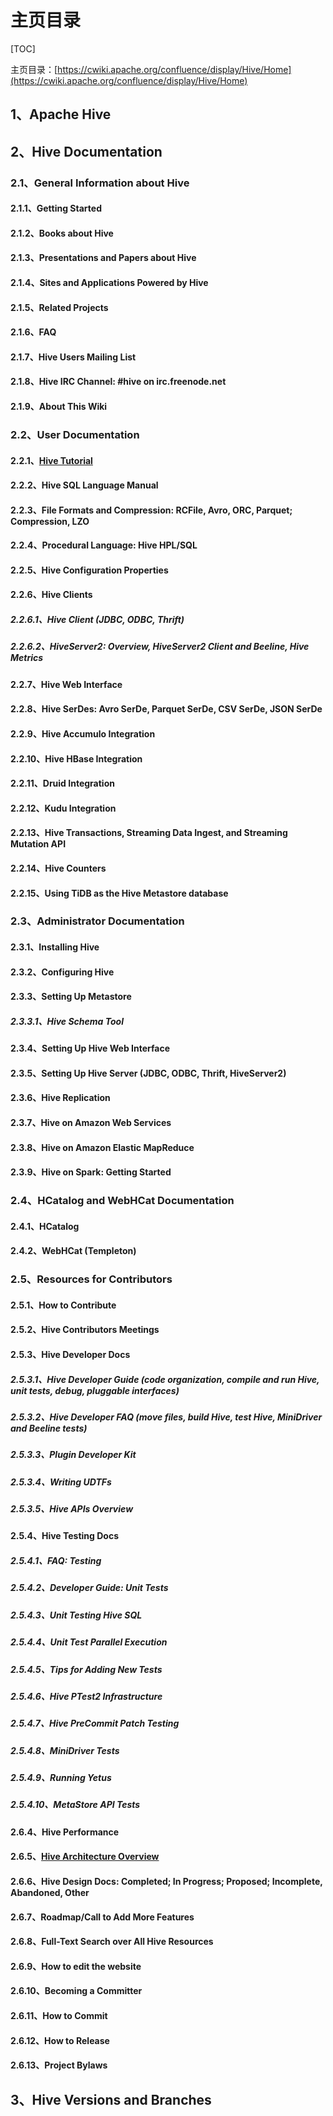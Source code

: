 # 主页目录

[TOC]

主页目录：[https://cwiki.apache.org/confluence/display/Hive/Home](https://cwiki.apache.org/confluence/display/Hive/Home)

## 1、Apache Hive



## 2、Hive Documentation


### 2.1、General Information about Hive

#### 2.1.1、Getting Started

#### 2.1.2、Books about Hive

#### 2.1.3、Presentations and Papers about Hive

#### 2.1.4、Sites and Applications Powered by Hive

#### 2.1.5、Related Projects

#### 2.1.6、FAQ

#### 2.1.7、Hive Users Mailing List

#### 2.1.8、Hive IRC Channel: #hive on irc.freenode.net

#### 2.1.9、About This Wiki


### 2.2、User Documentation

#### 2.2.1、[Hive Tutorial](https://github.com/ZGG2016/knowledgesystem/blob/master/07%20Hive/%E5%AE%98%E7%BD%91%E9%98%85%E8%AF%BB/%E5%AE%98%E7%BD%91%EF%BC%9AHive%20Tutorial.md)

#### 2.2.2、Hive SQL Language Manual

#### 2.2.3、File Formats and Compression:  RCFile, Avro, ORC, Parquet; Compression, LZO

#### 2.2.4、Procedural Language:  Hive HPL/SQL

#### 2.2.5、Hive Configuration Properties

#### 2.2.6、Hive Clients

##### 2.2.6.1、Hive Client (JDBC, ODBC, Thrift)

##### 2.2.6.2、HiveServer2:  Overview, HiveServer2 Client and Beeline, Hive Metrics

#### 2.2.7、Hive Web Interface

#### 2.2.8、Hive SerDes:  Avro SerDe, Parquet SerDe, CSV SerDe, JSON SerDe   

#### 2.2.9、Hive Accumulo Integration

#### 2.2.10、Hive HBase Integration

#### 2.2.11、Druid Integration

#### 2.2.12、Kudu Integration

#### 2.2.13、Hive Transactions, Streaming Data Ingest, and Streaming Mutation API

#### 2.2.14、Hive Counters

#### 2.2.15、Using TiDB as the Hive Metastore database


### 2.3、Administrator Documentation

#### 2.3.1、Installing Hive

#### 2.3.2、Configuring Hive

#### 2.3.3、Setting Up Metastore

##### 2.3.3.1、Hive Schema Tool

#### 2.3.4、Setting Up Hive Web Interface

#### 2.3.5、Setting Up Hive Server (JDBC, ODBC, Thrift, HiveServer2)

#### 2.3.6、Hive Replication

#### 2.3.7、Hive on Amazon Web Services

#### 2.3.8、Hive on Amazon Elastic MapReduce

#### 2.3.9、Hive on Spark: Getting Started


### 2.4、HCatalog and WebHCat Documentation

#### 2.4.1、HCatalog

#### 2.4.2、WebHCat (Templeton)


### 2.5、Resources for Contributors

#### 2.5.1、How to Contribute

#### 2.5.2、Hive Contributors Meetings

#### 2.5.3、Hive Developer Docs

##### 2.5.3.1、Hive Developer Guide (code organization, compile and run Hive, unit tests, debug, pluggable interfaces)

##### 2.5.3.2、Hive Developer FAQ (move files, build Hive, test Hive, MiniDriver and Beeline tests)

##### 2.5.3.3、Plugin Developer Kit

##### 2.5.3.4、Writing UDTFs

##### 2.5.3.5、Hive APIs Overview

#### 2.5.4、Hive Testing Docs

##### 2.5.4.1、FAQ: Testing

##### 2.5.4.2、Developer Guide: Unit Tests

##### 2.5.4.3、Unit Testing Hive SQL

##### 2.5.4.4、Unit Test Parallel Execution

##### 2.5.4.5、Tips for Adding New Tests

##### 2.5.4.6、Hive PTest2 Infrastructure

##### 2.5.4.7、Hive PreCommit Patch Testing

##### 2.5.4.8、MiniDriver Tests

##### 2.5.4.9、Running Yetus

##### 2.5.4.10、MetaStore API Tests


#### 2.6.4、Hive Performance

#### 2.6.5、[Hive Architecture Overview](https://github.com/ZGG2016/knowledgesystem/blob/master/07%20Hive/%E5%AE%98%E7%BD%91%E9%98%85%E8%AF%BB/%E5%AE%98%E7%BD%91%EF%BC%9AHive%20Architecture%20Overview.md)

#### 2.6.6、Hive Design Docs:  Completed; In Progress; Proposed; Incomplete, Abandoned, Other

#### 2.6.7、Roadmap/Call to Add More Features

#### 2.6.8、Full-Text Search over All Hive Resources

#### 2.6.9、How to edit the website

#### 2.6.10、Becoming a Committer

#### 2.6.11、How to Commit

#### 2.6.12、How to Release

#### 2.6.13、Project Bylaws



## 3、Hive Versions and Branches
